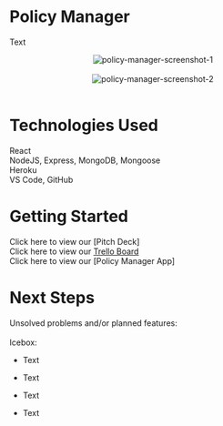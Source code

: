 # **Policy Manager**
Text 
<br/>

<div style="text-align:center"><img src="https://via.placeholder.com/350x150" title="policy-manager-screenshot-1"/></div>
<br/>
<div style="text-align:center"><img src="https://via.placeholder.com/350x150" title="policy-manager-screenshot-2"/></div>
<br/>

# **Technologies Used**
React
<br/>
NodeJS, Express, MongoDB, Mongoose
<br/>
Heroku
<br/>
VS Code, GitHub
<br/>

# **Getting Started**
Click here to view our [Pitch Deck]
<br/>
Click here to view our [Trello Board](https://trello.com/b/kcDtswHz/project-4-policy-manager)
<br/>
Click here to view our [Policy Manager App]
<br/>

# **Next Steps**
Unsolved problems and/or planned features:
<br/>
<br/>
Icebox:
<br/>
* Text

* Text

* Text

* Text